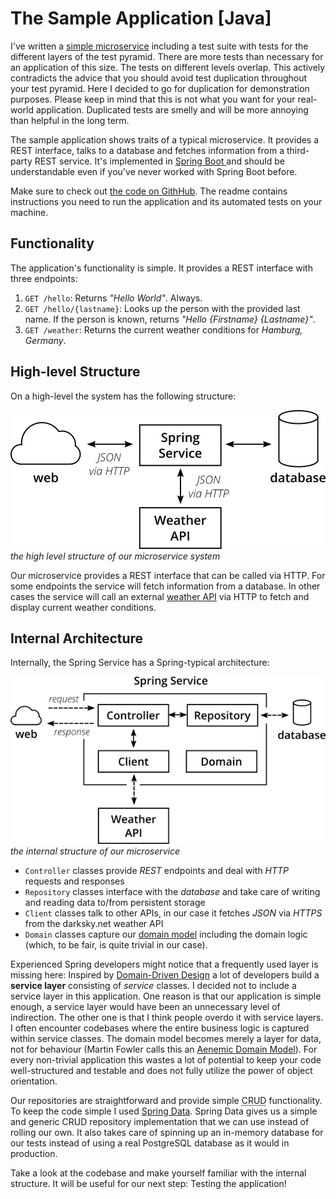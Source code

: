 # The Sample Application [Java]
I've written a [simple microservice](https://github.com/hamvocke/spring-testing) including a test suite with tests for the different layers of the test pyramid. There are more tests than necessary for an application of this size. The tests on different levels overlap. This actively contradicts the advice that you should avoid test duplication throughout your test pyramid. Here I decided to go for duplication for demonstration purposes. Please keep in mind that this is not what you want for your real-world application. Duplicated tests are smelly and will be more annoying than helpful in the long term.

The sample application shows traits of a typical microservice. It provides a REST interface, talks to a database and fetches information from a third-party REST service. It's implemented in [Spring Boot ](https://projects.spring.io/spring-boot/) and should be understandable even if you've never worked with Spring Boot before.

Make sure to check out [the code on GithHub](https://github.com/hamvocke/spring-testing). The readme contains instructions you need to run the application and its automated tests on your machine.

## Functionality
The application's functionality is simple. It provides a REST interface with three endpoints:

1. `GET /hello`: Returns _"Hello World"_. Always.
2. `GET /hello/{lastname}`: Looks up the person with the provided last name. If the person is known, returns _"Hello {Firstname} {Lastname}"_.
3. `GET /weather`: Returns the current weather conditions for _Hamburg, Germany_.

## High-level Structure
On a high-level the system has the following structure:

![sample application structure](img/testService.png)
_the high level structure of our microservice system_

Our microservice provides a REST interface that can be called via HTTP. For some endpoints the service will fetch information from a database. In other cases the service will call an external [weather API](https://darksky.net) via HTTP to fetch and display current weather conditions.

## Internal Architecture
Internally, the Spring Service has a Spring-typical architecture:

![sample application architecture](img/testArchitecture.png)
_the internal structure of our microservice_

* `Controller` classes provide _REST_ endpoints and deal with _HTTP_ requests and responses
* `Repository` classes interface with the _database_ and take care of writing and reading data to/from persistent storage
* `Client` classes talk to other APIs, in our case it fetches _JSON_ via _HTTPS_ from the darksky.net weather API
* `Domain` classes capture our [domain model](https://en.wikipedia.org/wiki/Domain_model) including the domain logic (which, to be fair, is quite trivial in our case).

Experienced Spring developers might notice that a frequently used layer is missing here: Inspired by [Domain-Driven Design](https://en.wikipedia.org/wiki/Domain-driven_design) a lot of developers build a **service layer** consisting of _service_ classes. I decided not to include a service layer in this application. One reason is that our application is simple enough, a service layer would have been an unnecessary level of indirection. The other one is that I think people overdo it with service layers. I often encounter codebases where the entire business logic is captured within service classes. The domain model becomes merely a layer for data, not for behaviour (Martin Fowler calls this an [Aenemic Domain Model](https://en.wikipedia.org/wiki/Anemic_domain_model)). For every non-trivial application this wastes a lot of potential to keep your code well-structured and testable and does not fully utilize the power of object orientation.

Our repositories are straightforward and provide simple <abbr title="Create Read Update Delete">CRUD</abbr> functionality. To keep the code simple I used [Spring Data](http://projects.spring.io/spring-data/). Spring Data gives us a simple and generic CRUD repository implementation that we can use instead of rolling our own. It also takes care of spinning up an in-memory database for our tests instead of using a real PostgreSQL database as it would in production.

Take a look at the codebase and make yourself familiar with the internal structure. It will be useful for our next step: Testing the application!
